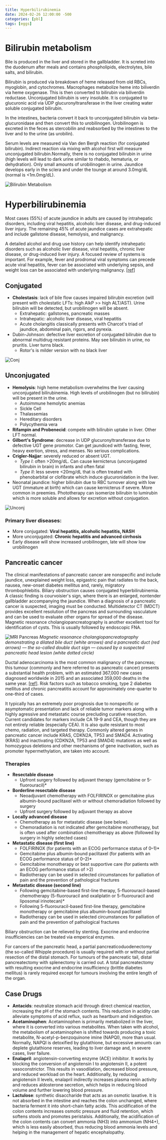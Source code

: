 ```yaml
---
title: Hyperbilirubinemia
date: 2024-02-26 12:00:00 -500
categories: [pbl]
tags: [eggs]
---
```


# Bilirubin metabolism

Bile is produced in the liver and stored in the gallbladder. It is screted into the duodenum after meals and contains phospholipids, electrolytes, bile salts, and bilirubin.

Bilirubin is produced via breakdown of heme released from old RBCs, myoglobin, and cytochromes. Macrophages metabolize heme into biliverdin via heme oxygenase. This is then converted to bilirubin via biliverdin reductase. Unconjugated bilirubin is very insoluble. It is conjugated to glucuronic acid via UDP glucuronyltransferase in the liver creating water soluble conjugated bilirubin.

In the intestines, bacteria convert it back to unconjugated bilirubin via beta-glucuronidase and then convert this to urobilinogen. Urobilinogen is excreted in the feces as stercobilin and reabsorbed by the intestines to the liver and to the urine (as urobilin).

Serum levels are measured via Van den Bergh reaction (for conjugated bilirubin). Indirect reaction via mixing with alcohol first will measure unconjugated bilirubin.Normally, there is no conjugated bilirubin in urine (high levels will lead to dark urine similar to rhabdo, hematuria, or dehydration). Only small amounts of urobilinogen in urine. Jaundice develops early in the sclera and under the tounge at around 3.0mg/dL (normal is <1m.0mg/dL).

![Bilirubin Metabolism](/img/Bilirubin-metabolism.jpg)

# Hyperbilirubinemia

Most cases (55%) of acute jaundice in adults are caused by intrahepatic disorders, including viral hepatitis, alcoholic liver disease, and drug-induced liver injury. The remaining 45% of acute jaundice cases are extrahepatic and include gallstone disease, hemolysis, and malignancy.

A detailed alcohol and drug use history can help identify intrahepatic disorders such as alcoholic liver disease, viral hepatitis, chronic liver disease, or drug-induced liver injury. A focused review of systems is important. For example, fever and prodromal viral symptoms can precede acute viral hepatitis, fever can be associated with underlying sepsis, and weight loss can be associated with underlying malignancy. [[ref]](https://www.aafp.org/pubs/afp/issues/2017/0201/p164.html)


## Conjugated

- **Cholestasis**: lack of bile flow causes impaired bilirubin excretion (will present with cholestatic LFTs: high AlkP >> high ALT/AST). Urine bilirubin will be detected, but urobilinogen will be absent.
    - Extrahepatic: gallstones, pancreatic masses
    - Intrahepatic: alcoholic liver disease, viral hepatitis
    - Acute cholangitis classically presents with Charcot's triad of jaundice, abdominal pain, rigors, and pyrexia.
- Dubin-Johnson: defective liver excretion of conjugated bilirubin due to abnormal multidrug resistant proteins. May see bilirubin in urine, no pruritis. Liver turns black.
    - Rotor's is milder version with no black liver

![Conj](/img/conj_hyperbilirubin.gif)

## Unconjugated

- **Hemolysis**: high heme metabolism overwhelms the liver causing unconjugated bilirubinemia. High levels of urobilinogen (but no bilirubin) will be present in the urine.
    - Autoimmune hemolytic anemias
    - Sickle Cell
    - Thalassemias
    - Hereditary disorders 
    - Polycythemia vera
- **Rifampin and Probenecid**: compete with bilirubin uptake in liver. Other LFT normal.
- **Gilbert's Syndrome**: decrease in UDP glucuronyltransferase due to defective UGT gene promotor. Can get jaundiced with fasting, fever, heavy exertion, stress, and menses. No serious complications.
- **Crigler-Najjar**: severely reduced or absent UGT.
    - _Type I_: often >20mg/dL. Can cause kernicterus (unconjugated bilirubin in brain) in infants and often fatal
    - _Type II_: less severe <20mg/dL that is often treated with phenobarbital or clofibrate which induce glucuronidation in the liver.
- Neonatal jaundice: higher bilirubin due to RBC turnover along with low UGT (immature at birth) which can cause kernicterus if severe. More common in preemies. Phototherapy can isomerize bilirubin to lumirubin which is more soluble and allows for excretion without conjugation. 

![Unconj](/img/unconj_hyperbilirubin.gif)


### Primary liver diseases:
- More conjugated: **Viral hepatitis, alcoholic hepatitis, NASH**
- More unconjugated: **Chronic hepatitis and advanced cirrhosis**
- Early disease will show increased urobilinogen, late will show low urobilinogen

## Pancreatic cancer

The clinical manifestations of pancreatic cancer are nonspecific and include jaundice, unexplained weight loss, epigastric pain that radiates to the back, nausea, new-onset diabetes mellitus and, rarely, migratory thrombophlebitis. Biliary obstruction causes conjugated hyperbilirubinemia. A classic finding is courvoisier's sign, where there is an enlarged, nontender gallbladder accompanying the jaundice. When a diagnosis of a pancreatic cancer is suspected, imaging must be conducted. Multidetector CT (MDCT) provides excellent resolution of the pancreas and surrounding vasculature and can be used to evaluate other organs for spread of the disease. Magnetic resonance cholangiopancreatography is another excellent tool for identification of cysts. This is usually followed by endoscopic FNA. 

![MRI Pancreas](/img/mri_panc.png)
    _Magnetic resonance cholangiopancreatography demonstrating a dilated bile duct (white arrows) and a pancreatic duct (red arrows) — the so-called double duct sign — caused by a suspected pancreatic head lesion (white dotted circle)_

Ductal adenocarcinoma is the most common malignancy of the pancreas; this tumour (commonly and here referred to as pancreatic cancer) presents a substantial health problem, with an estimated 367,000 new cases diagnosed worldwide in 2015 and an associated 359,000 deaths in the same year. [[ref]](https://www.nature.com/articles/nrdp201622). Risk factors such as tobacco smoking, type 2 diabetes mellitus and chronic pancreatitis account for approximately one-quarter to one-third of cases.

It typically has an extremely poor prognosis due to nonspecific or asymptomatic presentation and lack of reliable tumor markers along with a highly agressive and metastatic course precluding curative resection. Current candidates for markers include CA 19-9 and CEA, though they are not entirely reliable (especially CEA). It is also quite resistant to most chemo, radiation, and targeted therapy. Commonly altered genes in pancreatic cancer include KRAS, CDKN2A, TP53 and SMAD4. Activating (KRAS) and inactivating (CDKN2A, TP53 and SMAD4) mutations as well as homozygous deletions and other mechanisms of gene inactivation, such as promoter hypermethylation, are taken into account.

### Therapies

* **Resectable disease**
    * Upfront surgery followed by adjuvant therapy (gemcitabine or 5-fluorouracil)*
* **Borderline resectable disease**
    * Neoadjuvant chemotherapy with FOLFIRINOX or gemcitabine plus albumin-bound paclitaxel with or without chemoradiation followed by surgery
    * Upfront surgery followed by adjuvant therapy as above
* **Locally advanced disease**
    * Chemotherapy as for metastatic disease (see below).
    * Chemoradiation is not indicated after gemcitabine monotherapy, but is often used after combination chemotherapy as above (followed by surgery in highly selected cases)
* **Metastatic disease (first line)**
    * FOLFIRINOX (for patients with an ECOG performance status of 0–1)*
    * Gemcitabine plus albumin-bound paclitaxel (for patients with an ECOG performance status of 0–2)*
    * Gemcitabine monotherapy or best supportive care (for patients with an ECOG performance status of >2)
    * Radiotherapy can be used in selected circumstances for palliation of pain and the prevention of pathological fractures
* **Metastatic disease (second line)**
    * Following gemcitabine-based first-line therapy, 5-fluorouracil-based chemotherapy (5-fluorouracil and oxaliplatin or 5-fluorouracil and liposomal irinotecan)*
    * Following 5-fluorouracil-based first-line therapy, gemcitabine monotherapy or gemcitabine plus albumin-bound paclitaxel
    * Radiotherapy can be used in selected circumstances for palliation of pain and the prevention of pathological fractures

Biliary obstruction can be relieved by stenting. Exocrine and endocrine insufficiencies can be treated via emperical enzymes.

For cancers of the pancreatic head, a partial pancreaticoduodenectomy (the so-called Whipple procedure) is usually required with or without partial resection of the distal stomach. For tumours of the pancreatic tail, distal pancreatectomy with splenectomy is carried out. A total pancreatectomy with resulting exocrine and endocrine insufficiency (brittle diabetes mellitus) is rarely required except for tumours involving the entire length of the organ.

## Case Drugs

- **Antacids**: neutralize stomach acid through direct chemical reaction, increasing the pH of the stomach contents. This reduction in acidity can alleviate symptoms of acid reflux, such as heartburn and indigestion.
- **Acetaminophen**: Acetaminophen is primarily metabolized in the liver, where it is converted into various metabolites. When taken with alcohol, the metabolism of acetaminophen is shifted towards producing a toxic metabolite, N-acetyl-p-benzoquinone imine (NAPQI), more than usual. Normally, NAPQI is detoxified by glutathione, but excessive amounts can deplete glutathione reserves, leading to liver damage and, in severe cases, liver failure.
- **Enalapril**: angiotensin-converting enzyme (ACE) inhibitor. It works by blocking the conversion of angiotensin I to angiotensin II, a potent vasoconstrictor. This results in vasodilation, decreased blood pressure, and reduced workload on the heart. Additionally, by reducing angiotensin II levels, enalapril indirectly increases plasma renin activity and reduces aldosterone secretion, which helps in reducing blood volume and further lowering blood pressure.
- **Lactulose**: synthetic disaccharide that acts as an osmotic laxative. It is not absorbed in the intestine and reaches the colon unchanged, where bacteria ferment it into short-chain fatty acids. This acidification of the colon contents increases osmotic pressure and fluid retention, which softens stools and promotes peristalsis. Additionally, the acidification of the colon contents can convert ammonia (NH3) into ammonium (NH4+), which is less easily absorbed, thus reducing blood ammonia levels and helping in the management of hepatic encephalopathy.